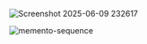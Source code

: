 ![Screenshot 2025-06-09 232617](https://github.com/user-attachments/assets/37752a07-0272-45cc-87b6-3546915e48cf)











![memento-sequence](https://github.com/user-attachments/assets/94fb7db0-296b-4592-8bab-a55e9d5ca950)

